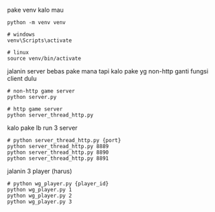 pake venv kalo mau

```console
python -m venv venv

# windows
venv\Scripts\activate

# linux
source venv/bin/activate
```

jalanin server bebas pake mana tapi kalo pake yg non-http ganti fungsi client dulu
```console
# non-http game server
python server.py

# http game server
python server_thread_http.py
```

kalo pake lb run 3 server
```console
# python server_thread_http.py {port}
python server_thread_http.py 8889
python server_thread_http.py 8890
python server_thread_http.py 8891

```

jalanin 3 player (harus)
```console
# python wg_player.py {player_id}
python wg_player.py 1
python wg_player.py 2
python wg_player.py 3
```

